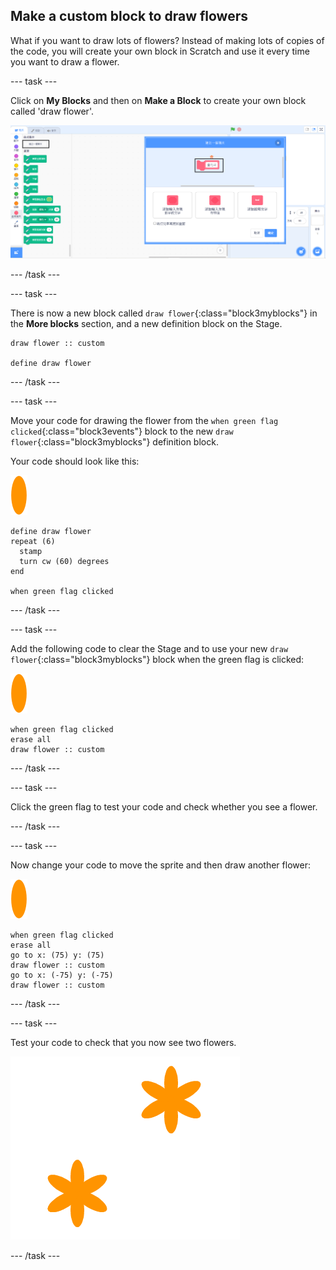 ## Make a custom block to draw flowers

What if you want to draw lots of flowers? Instead of making lots of copies of the code, you will create your own block in Scratch and use it every time you want to draw a flower.

\--- task \---

Click on **My Blocks** and then on **Make a Block** to create your own block called 'draw flower'.

![截圖](images/flower-make-block.png)

\--- /task \---

\--- task \---

There is now a new block called `draw flower`{:class="block3myblocks"} in the **More blocks** section, and a new definition block on the Stage.

```blocks3
draw flower :: custom

define draw flower
```

\--- /task \---

\--- task \---

Move your code for drawing the flower from the `when green flag clicked`{:class="block3events"} block to the new `draw flower`{:class="block3myblocks"} definition block.

Your code should look like this:

![flower sprite](images/flower-sprite.png)

```blocks3
define draw flower
repeat (6) 
  stamp
  turn cw (60) degrees
end

when green flag clicked
```

\--- /task \---

\--- task \---

Add the following code to clear the Stage and to use your new `draw flower`{:class="block3myblocks"} block when the green flag is clicked:

![flower sprite](images/flower-sprite.png)

```blocks3
when green flag clicked
erase all
draw flower :: custom
```

\--- /task \---

\--- task \---

Click the green flag to test your code and check whether you see a flower.

\--- /task \---

\--- task \---

Now change your code to move the sprite and then draw another flower:

![flower sprite](images/flower-sprite.png)

```blocks3
when green flag clicked
erase all
go to x: (75) y: (75)
draw flower :: custom
go to x: (-75) y: (-75)
draw flower :: custom 
```

\--- /task \---

\--- task \---

Test your code to check that you now see two flowers.

![截圖](images/flower-two.png)

\--- /task \---